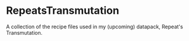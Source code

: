 # RepeatsTransmutation
A collection of the recipe files used in my (upcoming) datapack, Repeat's Transmutation.
